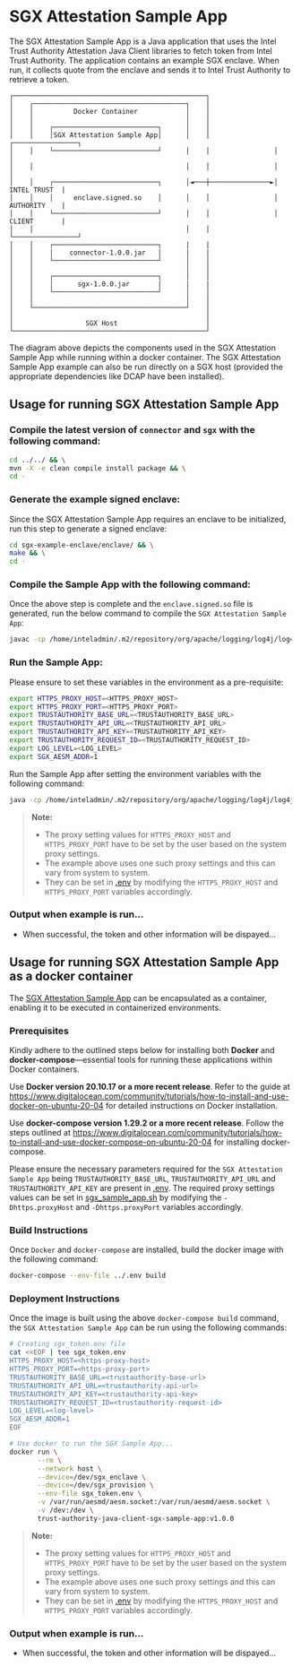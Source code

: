 # SGX Attestation Sample App
The SGX Attestation Sample App is a Java application that uses the Intel Trust Authority Attestation Java Client libraries
to fetch token from Intel Trust Authority. The application contains an example SGX enclave. When run, 
it collects quote from the enclave and sends it to Intel Trust Authority to retrieve a token.

```
┌────────────────────────────────────────────────┐
│    ┌──────────────────────────────────────┐    │
│    │          Docker Container            │    │
│    │                                      │    │
│    │    ┌──────────────────────────┐      │    │
│    │    │SGX Attestation Sample App│      │    │                ┌────────────────┐
│    │    └──────────────────────────┘      │    │                │                │
│    │                                      │    │                │                │
│    │    ┌──────────────────────────┐      │◄───┼───────────────►│   INTEL TRUST  |
│    │    │     enclave.signed.so    │      │    │                │   AUTHORITY    |
│    │    └──────────────────────────┘      │    │                │   CLIENT       |
│    │                                      │    │                └────────────────┘   
│    │    ┌──────────────────────────┐      |    |                                                  
│    │    |    connector-1.0.0.jar   |      |    |
│    │    └──────────────────────────┘      │    │
│    │                                      │    │              
│    │    ┌──────────────────────────┐      │    │
│    │    │      sgx-1.0.0.jar       |      |    |
│    │    └──────────────────────────┘      │    │
│    │                                      │    │
│    └──────────────────────────────────────┘    │
│                                                │
│                  SGX Host                      │
└────────────────────────────────────────────────┘
```
The diagram above depicts the components used in the SGX Attestation Sample App while running within
a docker container. The SGX Attestation Sample App example can also be run directly on a SGX host (provided
the appropriate dependencies like DCAP have been installed).


## Usage for running SGX Attestation Sample App

### Compile the latest version of `connector` and `sgx` with the following command:

```sh
cd ../../ && \
mvn -X -e clean compile install package && \
cd -
```

### Generate the example signed enclave:

Since the SGX Attestation Sample App requires an enclave to be initialized, run this step to generate a signed enclave:
```sh
cd sgx-example-enclave/enclave/ && \
make && \
cd -
```

### Compile the Sample App with the following command:

Once the above step is complete and the `enclave.signed.so` file is generated, run the below command to compile the `SGX Attestation Sample App`:

```sh
javac -cp /home/inteladmin/.m2/repository/org/apache/logging/log4j/log4j-api/2.17.1/log4j-api-2.17.1.jar:/home/inteladmin/.m2/repository/org/apache/logging/log4j/log4j-core/2.17.1/log4j-core-2.17.1.jar:/home/inteladmin/.m2/repository/org/bouncycastle/bcprov-jdk15on/1.68/bcprov-jdk15on-1.68.jar:/home/inteladmin/.m2/repository/com/fasterxml/jackson/core/jackson-annotations/2.13.0/jackson-annotations-2.13.0.jar:/home/inteladmin/.m2/repository/com/fasterxml/jackson/core/jackson-databind/2.13.0/jackson-databind-2.13.0.jar:/home/inteladmin/.m2/repository/com/fasterxml/jackson/core/jackson-core/2.13.0/jackson-core-2.13.0.jar:/home/inteladmin/.m2/repository/net/java/dev/jna/jna/5.9.0/jna-5.9.0.jar:/home/inteladmin/.m2/repository/com/google/code/gson/gson/2.9.0/gson-2.9.0.jar:/home/inteladmin/.m2/repository/io/jsonwebtoken/jjwt/0.12.3/jjwt-0.12.3.jar:/home/inteladmin/.m2/repository/io/jsonwebtoken/jjwt-impl/0.11.2/jjwt-impl-0.11.2.jar:/home/inteladmin/.m2/repository/io/jsonwebtoken/jjwt-api/0.11.2/jjwt-api-0.11.2.jar:/home/inteladmin/.m2/repository/io/jsonwebtoken/jjwt-jackson/0.11.2/jjwt-jackson-0.11.2.jar:/home/inteladmin/.m2/repository/com/nimbusds/nimbus-jose-jwt/9.10/nimbus-jose-jwt-9.10.jar:/home/inteladmin/.m2/repository/com/fasterxml/jackson/core/jackson-core/2.13.0/jackson-core-2.13.0.jar:../../connector/target/connector-1.0.0.jar:../../sgx/target/sgx-1.0.0.jar SgxSampleApp.java
```

### Run the Sample App:

Please ensure to set these variables in the environment as a pre-requisite:

```sh
export HTTPS_PROXY_HOST=<HTTPS_PROXY_HOST>
export HTTPS_PROXY_PORT=<HTTPS_PROXY_PORT>
export TRUSTAUTHORITY_BASE_URL=<TRUSTAUTHORITY_BASE_URL>
export TRUSTAUTHORITY_API_URL=<TRUSTAUTHORITY_API_URL>
export TRUSTAUTHORITY_API_KEY=<TRUSTAUTHORITY_API_KEY>
export TRUSTAUTHORITY_REQUEST_ID=<TRUSTAUTHORITY_REQUEST_ID>
export LOG_LEVEL=<LOG_LEVEL>
export SGX_AESM_ADDR=1
```

Run the Sample App after setting the environment variables with the following command:

```sh
java -cp /home/inteladmin/.m2/repository/org/apache/logging/log4j/log4j-api/2.17.1/log4j-api-2.17.1.jar:/home/inteladmin/.m2/repository/org/apache/logging/log4j/log4j-core/2.17.1/log4j-core-2.17.1.jar:/home/inteladmin/.m2/repository/org/bouncycastle/bcprov-jdk15on/1.68/bcprov-jdk15on-1.68.jar:/home/inteladmin/.m2/repository/com/fasterxml/jackson/core/jackson-annotations/2.13.0/jackson-annotations-2.13.0.jar:/home/inteladmin/.m2/repository/com/fasterxml/jackson/core/jackson-databind/2.13.0/jackson-databind-2.13.0.jar:/home/inteladmin/.m2/repository/com/fasterxml/jackson/core/jackson-core/2.13.0/jackson-core-2.13.0.jar:/home/inteladmin/.m2/repository/net/java/dev/jna/jna/5.9.0/jna-5.9.0.jar:/home/inteladmin/.m2/repository/com/google/code/gson/gson/2.9.0/gson-2.9.0.jar:/home/inteladmin/.m2/repository/io/jsonwebtoken/jjwt/0.12.3/jjwt-0.12.3.jar:/home/inteladmin/.m2/repository/io/jsonwebtoken/jjwt-impl/0.11.2/jjwt-impl-0.11.2.jar:/home/inteladmin/.m2/repository/io/jsonwebtoken/jjwt-api/0.11.2/jjwt-api-0.11.2.jar:/home/inteladmin/.m2/repository/io/jsonwebtoken/jjwt-jackson/0.11.2/jjwt-jackson-0.11.2.jar:/home/inteladmin/.m2/repository/com/nimbusds/nimbus-jose-jwt/9.10/nimbus-jose-jwt-9.10.jar:/home/inteladmin/.m2/repository/com/fasterxml/jackson/core/jackson-core/2.13.0/jackson-core-2.13.0.jar:../../connector/target/connector-1.0.0.jar:../../sgx/target/sgx-1.0.0.jar:./ SgxSampleApp
```

> **Note:**
>
> - The proxy setting values for `HTTPS_PROXY_HOST` and `HTTPS_PROXY_PORT` have to be set by the user based on the system proxy settings.
> - The example above uses one such proxy settings and this can vary from system to system.
> - They can be set in [.env](../.env) by modifying the `HTTPS_PROXY_HOST` and `HTTPS_PROXY_PORT` variables accordingly.

### Output when example is run...
- When successful, the token and other information will be dispayed...


## Usage for running SGX Attestation Sample App as a docker container

The [SGX Attestation Sample App](SgxSampleApp.java) can be encapsulated as a container, enabling it to be executed in containerized environments.

### Prerequisites

Kindly adhere to the outlined steps below for installing both <b>Docker</b> and <b>docker-compose</b>—essential tools for running these applications within Docker containers.

Use <b>Docker version 20.10.17 or a more recent release</b>. Refer to the guide at https://www.digitalocean.com/community/tutorials/how-to-install-and-use-docker-on-ubuntu-20-04 for detailed instructions on Docker installation.

Use <b>docker-compose version 1.29.2 or a more recent release</b>. Follow the steps outlined at https://www.digitalocean.com/community/tutorials/how-to-install-and-use-docker-compose-on-ubuntu-20-04 for installing docker-compose.

Please ensure the necessary parameters required for the `SGX Attestation Sample App` being `TRUSTAUTHORITY_BASE_URL`, `TRUSTAUTHORITY_API_URL` and `TRUSTAUTHORITY_API_KEY` are present in [.env](../.env).
The required proxy settings values can be set in [sgx_sample_app.sh](sgx_sample_app.sh) by modifying the `-Dhttps.proxyHost` and `-Dhttps.proxyPort` variables accordingly.

### Build Instructions

Once `Docker` and `docker-compose` are installed, build the docker image with the following command:

```sh
docker-compose --env-file ../.env build
```

### Deployment Instructions

Once the image is built using the above `docker-compose build` command,
the `SGX Attestation Sample App` can be run using the following commands:

```sh
# Creating sgx_token.env file
cat <<EOF | tee sgx_token.env
HTTPS_PROXY_HOST=<https-proxy-host>
HTTPS_PROXY_PORT=<https-proxy-port>
TRUSTAUTHORITY_BASE_URL=<trustauthority-base-url>
TRUSTAUTHORITY_API_URL=<trustauthority-api-url>
TRUSTAUTHORITY_API_KEY=<trustauthority-api-key>
TRUSTAUTHORITY_REQUEST_ID=<trustauthority-request-id>
LOG_LEVEL=<log-level>
SGX_AESM_ADDR=1
EOF

# Use docker to run the SGX Sample App...
docker run \
       --rm \
       --network host \
       --device=/dev/sgx_enclave \
       --device=/dev/sgx_provision \
       --env-file sgx_token.env \
       -v /var/run/aesmd/aesm.socket:/var/run/aesmd/aesm.socket \
       -v /dev:/dev \
       trust-authority-java-client-sgx-sample-app:v1.0.0
```

> **Note:**
>
> - The proxy setting values for `HTTPS_PROXY_HOST` and `HTTPS_PROXY_PORT` have to be set by the user based on the system proxy settings.
> - The example above uses one such proxy settings and this can vary from system to system.
> - They can be set in [.env](../.env) by modifying the `HTTPS_PROXY_HOST` and `HTTPS_PROXY_PORT` variables accordingly.

### Output when example is run...
- When successful, the token and other information will be dispayed...
